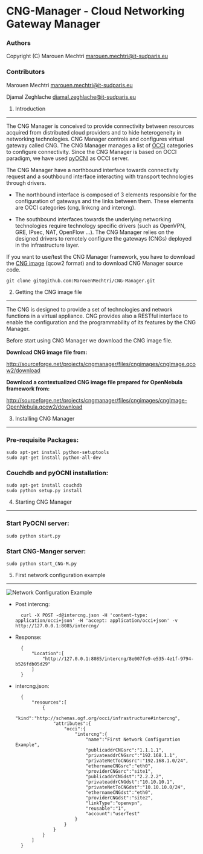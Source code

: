 CNG-Manager - Cloud Networking Gateway Manager
==============================================

### Authors

Copyright (C) Marouen Mechtri <marouen.mechtri@it-sudparis.eu>

### Contributors

Marouen Mechtri <marouen.mechtri@it-sudparis.eu>

Djamal Zeghlache <djamal.zeghlache@it-sudparis.eu>

1. Introduction
---------------

The CNG Manager is conceived to provide connectivity between resources acquired from distributed cloud providers
and to hide heterogeneity in networking technologies. CNG Manager controls and configures virtual gateway called CNG.
The CNG Manager manages a list of [OCCI](http://occi-wg.org/) categories to configure connectivity. Since the CNG Manager is based on OCCI 
paradigm, we have used [pyOCNI](https://github.com/jordan-developer/pyOCNI) as OCCI server.

The CNG Manager have a northbound interface towards connectivity request and a southbound interface
interacting with transport technologies through drivers.

* The northbound interface is composed of 3 elements responsible for the configuration of
gateways and the links between them. These elements are OCCI categories (cng, linkcng and intercng).


* The southbound interfaces towards the underlying networking technologies require technology specific drivers (such as
OpenVPN, GRE, IPsec, NAT, OpenFlow ...). The CNG Manager relies on the designed drivers to remotely configure
the gateways (CNGs) deployed in the infrastructure layer.

If you want to use/test the CNG Manager framework, you have to download the [CNG image](https://github.com/MarouenMechtri/CNG-Manager#2-getting-the-cng-image-file) (qcow2 format) and to download CNG Manager source code.
 
    git clone git@github.com:MarouenMechtri/CNG-Manager.git

2. Getting the CNG image file
-----------------------------

The CNG is designed to provide a set of technologies and network functions in a virtual appliance. 
CNG provides also a RESTful interface to enable the configuration and the programmability of its features by the CNG Manager.

Before start using CNG Manager we download the CNG image file.

**Download CNG image file from:**

http://sourceforge.net/projects/cngmanager/files/cngimages/cngImage.qcow2/download

**Download a contextualized CNG image file prepared for OpenNebula framework from:**

http://sourceforge.net/projects/cngmanager/files/cngimages/cngImage-OpenNebula.qcow2/download

3. Installing CNG Manager
-------------------------

### Pre-requisite Packages:

    sudo apt-get install python-setuptools
    sudo apt-get install python-all-dev

### Couchdb and pyOCNI installation:

    sudo apt-get install couchdb
    sudo python setup.py install


4. Starting CNG Manager
-----------------------

### Start PyOCNI server:

    sudo python start.py


### Start CNG-Manger server:

    sudo python start_CNG-M.py


5. First network configuration example
--------------------------------------

![Network Configuration Example](https://raw.github.com/MarouenMechtri/CNG-Manager/master/pyocni/img/config-example.jpg)





* Post intercng:

        curl -X POST -d@intercng.json -H 'content-type: application/occi+json' -H 'accept: application/occi+json' -v http://127.0.0.1:8085/intercng/

* Response:

        {
            "Location":[
                "http://127.0.0.1:8085/intercng/8e007fe9-e535-4e1f-9794-b526fdb05d29"
            ]
        }

* intercng.json:

        {
            "resources":[
                {
                    "kind":"http://schemas.ogf.org/occi/infrastructure#intercng",
                    "attributes":{
                        "occi":{
                            "intercng":{
                                "name":"First Network Configuration Example",
                                "publicaddrCNGsrc":"1.1.1.1",
                                "privateaddrCNGsrc":"192.168.1.1",
                                "privateNetToCNGsrc":"192.168.1.0/24",
                                "ethernameCNGsrc":"eth0",
                                "providerCNGsrc":"site1",
                                "publicaddrCNGdst":"2.2.2.2",
                                "privateaddrCNGdst":"10.10.10.1",
                                "privateNetToCNGdst":"10.10.10.0/24",
                                "ethernameCNGdst":"eth0",
                                "providerCNGdst":"site2",
                                "linkType":"openvpn",
                                "reusable":"1",
                                "account":"userTest"
                            }
                        }
                    }
                }
            ]
        }

